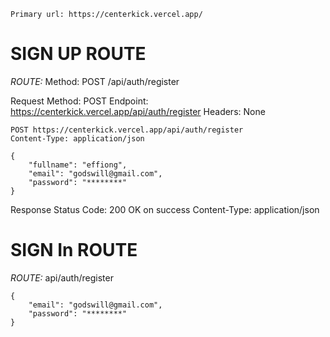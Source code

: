 ``
Primary url: https://centerkick.vercel.app/
``

# SIGN UP ROUTE
*ROUTE:* Method: POST /api/auth/register

Request
Method: POST
Endpoint: https://centerkick.vercel.app/api/auth/register
Headers: None

```
POST https://centerkick.vercel.app/api/auth/register
Content-Type: application/json

{
	"fullname": "effiong",
	"email": "godswill@gmail.com",
	"password": "********"
}

```
Response
Status Code: 200 OK on success
Content-Type: application/json

# SIGN In ROUTE

*ROUTE:* api/auth/register 
```
{
	"email": "godswill@gmail.com",
	"password": "********"
}
```
